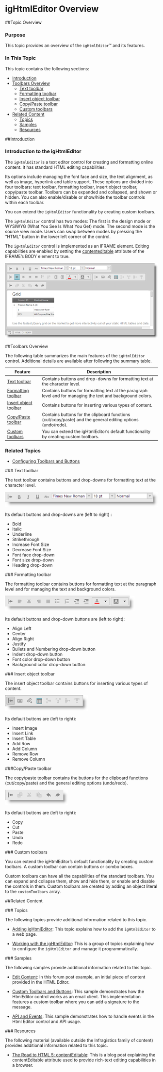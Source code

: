 ﻿<!--
|metadata|
{
    "fileName": "ightmleditor-overview",
    "controlName": "igHtmlEditor",
    "tags": ["Getting Started"]
}
|metadata|
-->

# igHtmlEditor Overview

##Topic Overview

### Purpose

This topic provides an overview of the `igHtmlEditor`™ and its features.

### In This Topic

This topic contains the following sections:

-   [Introduction](#introduction)
-   [Toolbars Overview](#overview)
    -   [Text toolbar](#text-toolbar)
    -   [Formatting toolbar](#formatting-toolbar)
    -   [Insert object toolbar](#inset-object)
    -   [Copy/Paste toolbar](#copy-paste)
    -   [Custom toolbars](#custom-toolbar)
-   [Related Content](#related-content)
    -   [Topics](#topics)
    -   [Samples](#samples)
    -   [Resources](#resources)



##<a id="introduction"></a>Introduction


### Introduction to the igHtmlEditor

The `igHtmlEditor` is a text editor control for creating and formatting online content. It has standard HTML editing capabilities.

Its options include managing the font face and size, the text alignment, as well as image, hyperlink and table support. These options are divided into four toolbars: text toolbar, formatting toolbar, insert object toolbar, copy/paste toolbar. Toolbars can be expanded and collapsed, and shown or hidden. You can also enable/disable or show/hide the toolbar controls within each toolbar.

You can extend the `igHtmlEditor` functionality by creating custom toolbars.

The `igHtmlEditor` control has two modes: The first is the design mode or WYSIWYG (What You See Is What You Get) mode. The second mode is the source view mode. Users can swap between modes by pressing the “HTML” button in the lower left corner of the control.

The `igHtmlEditor` control is implemented as an IFRAME element. Editing capabilities are enabled by setting the [contenteditable](http://blog.whatwg.org/the-road-to-html-5-contenteditable) attribute of the IFRAME’s BODY element to true.

![](images/igHtmlEditor_Overview_1.png)



##<a id="overview"></a>Toolbars Overview

The following table summarizes the main features of the `igHtmlEditor` control. Additional details are available after following the summary table.

Feature|Description
---|---
[Text toolbar](#text-toolbar)|Contains buttons and drop-downs for formatting text at the character level.
[Formatting toolbar](#formatting-toolbar)|Contains buttons for formatting text at the paragraph level and for managing the text and background colors.
[Insert object toolbar](#inset-object)|Contains buttons for inserting various types of content.
[Copy/Paste toolbar](#copy-paste)|Contains buttons for the clipboard functions (cut/copy/paste) and the general editing options (undo/redo).
[Custom toolbars](#custom-toolbar)|You can extend the igHtmlEditor‘s default functionality by creating custom toolbars.



### Related Topics

-   [Configuring Toolbars and Buttons](igHtmlEditor-Configuring-Toolbars-and-Buttons.html)

###<a id="text-toolbar"></a> Text toolbar

The text toolbar contains buttons and drop-downs for formatting text at the character level.

![](images/igHtmlEditor_Overview_2.png)

Its default buttons and drop-downs are (left to right) :

-   Bold
-   Italic
-   Underline
-   Strikethrough
-   Increase Font Size
-   Decrease Font Size
-   Font face drop-down
-   Font size drop-down
-   Heading drop-down

###<a id="formatting-toolbar"></a> Formatting toolbar

The formatting toolbar contains buttons for formatting text at the paragraph level and for managing the text and background colors.

![](images/igHtmlEditor_Overview_3.png)

Its default buttons and drop-down buttons are (left to right):

-   Align Left
-   Center
-   Align Right
-   Justify
-   Bullets and Numbering drop-down button
-   Indent drop-down button
-   Font color drop-down button
-   Background color drop-down button

###<a id="inset-object"></a> Insert object toolbar

The insert object toolbar contains buttons for inserting various types of content.

![](images/igHtmlEditor_Overview_4.png)

Its default buttons are (left to right):

-   Insert Image
-   Insert Link
-   Insert Table
-   Add Row
-   Add Column
-   Remove Row
-   Remove Column

###<a id="copy-paste"></a>Copy/Paste toolbar

The copy/paste toolbar contains the buttons for the clipboard functions (cut/copy/paste) and the general editing options (undo/redo).

![](images/igHtmlEditor_Overview_5.png)

Its default buttons are (left to right):

-   Copy
-   Cut
-   Paste
-   Undo
-   Redo

###<a id="custom-toolbar"></a> Custom toolbars

You can extend the igHtmlEditor’s default functionality by creating custom toolbars. A custom toolbar can contain buttons or combo boxes.

Custom toolbars can have all the capabilities of the standard toolbars. You can expand and collapse them, show and hide them, or enable and disable the controls in them. Custom toolbars are created by adding an object literal to the `customToolbars` array.



##<a id="related-content"></a>Related Content


###<a id="topics"></a> Topics

The following topics provide additional information related to this topic.

-	[Adding igHtmlEditor](igHtmlEditor-Adding-igHtmlEditor.html): This topic explains how to add the `igHtmlEditor` to a web page.

-	[Working with the igHtmlEditor](igHtmlEditor-Working-with-igHtmlEditor.html): This is a group of topics explaining how to configure the `igHtmlEditor` and manage it programmatically.



###<a id="samples"></a> Samples

The following samples provide additional information related to this topic.

-	[Edit Content](%%SamplesUrl%%/html-editor/edit-content): In this forum post example, an initial piece of content provided in the HTML Editor.

-	[Custom Toolbars and Buttons](%%SamplesUrl%%/html-editor/custom-toolbars-and-buttons): This sample demonstrates how the HtmlEditor control works as an email client. This implementation features a custom toolbar where you can add a signature to the message.

-	[API and Events](%%SamplesUrl%%/html-editor/api-and-events): This sample demonstrates how to handle events in the Html Editor control and API usage.



###<a id="resources"></a> Resources

The following material (available outside the Infragistics family of content) provides additional information related to this topic.

-	[The Road to HTML 5: contentEditable](http://blog.whatwg.org/the-road-to-html-5-contenteditable): This is a blog post explaining the contentEditable attribute used to provide rich-text editing capabilities in a browser.





 

 


